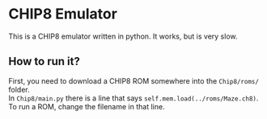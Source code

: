 # CHIP8 Emulator
This is a CHIP8 emulator written in python. It works, but is very slow.

## How to run it?
First, you need to download a CHIP8 ROM somewhere into the `Chip8/roms/` folder. \
In `Chip8/main.py` there is a line that says `self.mem.load(../roms/Maze.ch8)`. To run a ROM, change the filename in that line.
